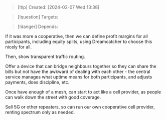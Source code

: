 
>[!tip] Created: [2024-02-07 Wed 13:38]

>[!question] Targets: 

>[!danger] Depends: 

If it was more a cooperative, then we can define profit margins for all participants, including equity splits, using Dreamcatcher to choose this nicely for all.

Then, show transparent traffic routing.

Offer a device that can bridge neighbours together so they can share the bills but not have the awkward of dealing with each other - the central service manages what uptime means for both participants, and adjusts payments, does discipline, etc.

Once have enough of a mesh, can start to act like a cell provider, as people can walk down the street with good coverage.

Sell 5G or other repeaters, so can run our own cooperative cell provider, renting spectrum only as needed.